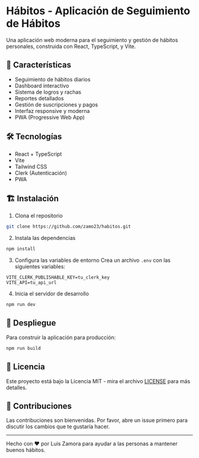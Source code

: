 # Hábitos - Aplicación de Seguimiento de Hábitos

Una aplicación web moderna para el seguimiento y gestión de hábitos personales, construida con React, TypeScript, y Vite.

## 🚀 Características

- Seguimiento de hábitos diarios
- Dashboard interactivo
- Sistema de logros y rachas
- Reportes detallados
- Gestión de suscripciones y pagos
- Interfaz responsive y moderna
- PWA (Progressive Web App)

## 🛠️ Tecnologías

- React + TypeScript
- Vite
- Tailwind CSS
- Clerk (Autenticación)
- PWA

## 🏗️ Instalación

1. Clona el repositorio
```bash
git clone https://github.com/zamo23/habitos.git
```

2. Instala las dependencias
```bash
npm install
```

3. Configura las variables de entorno
Crea un archivo `.env` con las siguientes variables:
```env
VITE_CLERK_PUBLISHABLE_KEY=tu_clerk_key
VITE_API=tu_api_url
```

4. Inicia el servidor de desarrollo
```bash
npm run dev
```

## 🚀 Despliegue

Para construir la aplicación para producción:

```bash
npm run build
```

## 📝 Licencia

Este proyecto está bajo la Licencia MIT - mira el archivo [LICENSE](LICENSE) para más detalles.

## 🤝 Contribuciones

Las contribuciones son bienvenidas. Por favor, abre un issue primero para discutir los cambios que te gustaría hacer.

---

Hecho con ❤️ por Luis Zamora para ayudar a las personas a mantener buenos hábitos.